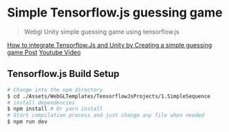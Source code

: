# Simple Tensorflow.js guessing game

> Webgl Unity simple guessing game using tensorflow.js

[How to integrate Tensorflow.Js and Unity by Creating a simple guessing game Post](https://www.dlighthouse.co//2018/07/tensorflowjs-unity-guessing-game.html)
[Youtube Video](https://youtu.be/JAMiusAc7IM)

## Tensorflow.js Build Setup

``` bash
# Change into the npm directory
$ cd ./Assets/WebGLTemplates/TensorflowJsProjects/1.SimpleSequence
# install dependencies
$ npm install # Or yarn install
# Start compilation process and just change any file when needed
$ npm run dev
```

